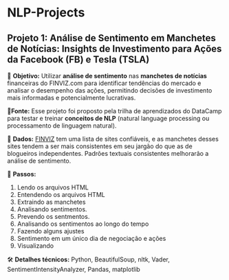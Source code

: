 # NLP-Projects


## Projeto 1: Análise de Sentimento em Manchetes de Notícias: Insights de Investimento para Ações da Facebook (FB) e Tesla (TSLA)
 🎯 **Objetivo:** Utilizar **análise de sentimento** nas **manchetes de notícias** financeiras do FINVIZ.com para identificar tendências do mercado e analisar o desempenho das ações, permitindo decisões de investimento mais informadas e potencialmente lucrativas.

🔗**Fonte:** Esse projeto foi proposto pela trilha de aprendizados do DataCamp para testar e treinar **conceitos de NLP** (natural language processing ou  processamento de linguagem natural). 

📰  **Dados:** [FINVIZ](https://finviz.com/) tem uma lista de sites confiáveis, e as manchetes desses sites tendem a ser mais consistentes em seu jargão do que as de blogueiros independentes. Padrões textuais consistentes melhorarão a análise de sentimento. 
 
🔢 **Passos:**

1. Lendo os arquivos HTML
2. Entendendo os arquivos HTML
3. Extraindo as manchetes
4. Analisando sentimentos.
5. Prevendo os sentmentos.
6. Analisando os sentimentos ao longo do tempo
7. Fazendo alguns ajustes
8. Sentimento em um único dia de negociação e ações
9. Visualizando 

🛠️ **Detalhes técnicos:** Python, BeautifulSoup, nltk, Vader, SentimentIntensityAnalyzer, Pandas, matplotlib
